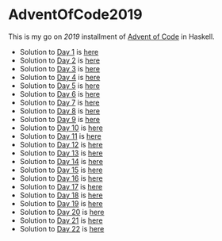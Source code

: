 # AdventOfCode2019

This is my go on *2019* installment of [Advent of Code](https://adventofcode.com/2019) in Haskell.

- Solution to [Day 1](https://adventofcode.com/2019/day/1) is [here](./src/Day1/Solution.hs)
- Solution to [Day 2](https://adventofcode.com/2019/day/2) is [here](./src/Day2/Solution.hs)
- Solution to [Day 3](https://adventofcode.com/2019/day/3) is [here](./src/Day3/Solution.hs)
- Solution to [Day 4](https://adventofcode.com/2019/day/4) is [here](./src/Day4/Solution.hs)
- Solution to [Day 5](https://adventofcode.com/2019/day/5) is [here](./src/Day5/Solution.hs)
- Solution to [Day 6](https://adventofcode.com/2019/day/6) is [here](./src/Day6/Solution.hs)
- Solution to [Day 7](https://adventofcode.com/2019/day/7) is [here](./src/Day7/Solution.hs)
- Solution to [Day 8](https://adventofcode.com/2019/day/8) is [here](./src/Day8/Solution.hs)
- Solution to [Day 9](https://adventofcode.com/2019/day/9) is [here](./src/Day9/Solution.hs)
- Solution to [Day 10](https://adventofcode.com/2019/day/10) is [here](./src/Day10/Solution.hs)
- Solution to [Day 11](https://adventofcode.com/2019/day/11) is [here](./src/Day11/Solution.hs)
- Solution to [Day 12](https://adventofcode.com/2019/day/12) is [here](./src/Day12/Solution.hs)
- Solution to [Day 13](https://adventofcode.com/2019/day/13) is [here](./src/Day13/Solution.hs)
- Solution to [Day 14](https://adventofcode.com/2019/day/14) is [here](./src/Day14/Solution.hs)
- Solution to [Day 15](https://adventofcode.com/2019/day/15) is [here](./src/Day15/Solution.hs)
- Solution to [Day 16](https://adventofcode.com/2019/day/16) is [here](./src/Day16/Solution.hs)
- Solution to [Day 17](https://adventofcode.com/2019/day/17) is [here](./src/Day17/Solution.hs)
- Solution to [Day 18](https://adventofcode.com/2019/day/18) is [here](./src/Day18/Solution.hs)
- Solution to [Day 19](https://adventofcode.com/2019/day/19) is [here](./src/Day19/Solution.hs)
- Solution to [Day 20](https://adventofcode.com/2019/day/20) is [here](./src/Day20/Solution.hs)
- Solution to [Day 21](https://adventofcode.com/2019/day/21) is [here](./src/Day21/Solution.hs)
- Solution to [Day 22](https://adventofcode.com/2019/day/22) is [here](./src/Day22/Solution.hs)
